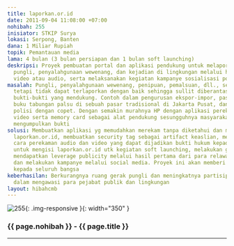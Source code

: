 ```yaml
---
title: laporkan.or.id
date: 2011-09-04 11:08:00 +07:00
nohibah: 255
inisiator: STKIP Surya
lokasi: Serpong, Banten
dana: 1 Miliar Rupiah
topik: Pemantauan media
lama: 4 bulan (3 bulan persiapan dan 1 bulan soft launching)
deskripsi: Proyek pembuatan portal dan aplikasi pendukung untuk melaporkan berbagai
  pungli, penyalahgunaan wewenang, dan kejadian di lingkungan melalui hp berperekam
  video atau audio, serta melaksanakan kegiatan kampanye sosialisasi portal ini
masalah: Pungli, penyalahgunaan wewenang, penipuan, pemalsuan, dll., sering kali transparan,
  tetapi tidak dapat terlaporkan dengan baik sehingga sullit diberantas karena kurangnya
  bukti-bukti yang mendukung. Contoh dalam pengurusan ekspor-impor, paspor, pembuatan
  buku tabungan palsu di sebuah pasar tradisional di Jakarta Pusat, dan kerja sama
  polisi dengan copet. Dengan semakin murahnya HP dengan aplikasi perekam audio dan
  video serta memory card sebagai alat pendukung sesungguhnya masyarakat dapat membantu
  mengumpulkan bukti
solusi: Membuatkan aplikasi yg memudahkan merekam tanpa diketahui dan mengunggah ke
  laporkan.or.id, membuatkan security tag sebagai artifact keaslian, melakukan pelatihan
  cara perekaman audio dan video yang dapat dijadikan bukti hukum kepada relawan awal
  untuk mengisi laporkan.or.id utk kegiatan soft launching, melakukan gebrakan untuk
  mendapatkan leverage publicity melalui hasil pertama dari para relawan yang dilatih,
  dan melakukan kampanye melalui social media. Proyek ini akan memberi keuntungan
  kepada seluruh bangsa
keberhasilan: Berkurangnya ruang gerak pungli dan meningkatnya partisipasi masyarakat
  dalam mengawasi para pejabat publik dan lingkungan
layout: hibahcmb
---
```


![255](/static/img/hibahcmb/255.png){: .img-responsive }{: width="350" }

### {{ page.nohibah }} - {{ page.title }}

---
